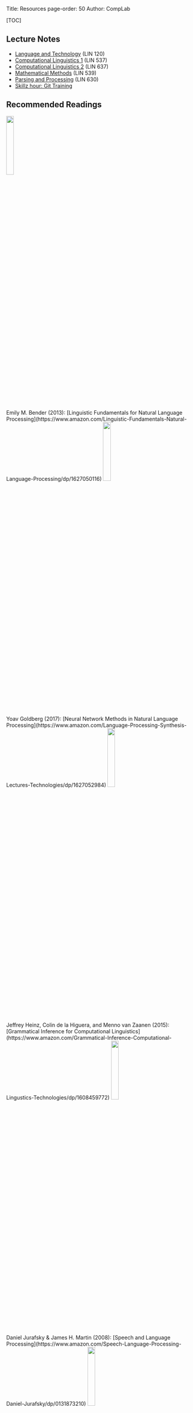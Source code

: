 Title: Resources
page-order: 50
Author: CompLab

[TOC]

## Lecture Notes

- [Language and Technology](http://lin120.thomasgraf.net) (LIN 120)
- [Computational Linguistics 1](https://github.com/CompLab-StonyBrook/CompLing_1) (LIN 537)
- [Computational Linguistics 2](http://lin637.thomasgraf.net) (LIN 637)
- [Mathematical Methods](http://lin539.thomasgraf.net) (LIN 539)
- [Parsing and Processing](http://lin630.thomasgraf.net) (LIN 630)
- [Skillz hour: Git Training](https://github.com/CompLab-StonyBrook/git_training)

## Recommended Readings

<img style="width:20%" src="{filename}/images/books/bender.jpg" />
<br />
Emily M. Bender (2013): [Linguistic Fundamentals for Natural Language Processing](https://www.amazon.com/Linguistic-Fundamentals-Natural-Language-Processing/dp/1627050116)

<img style="width:20%" src="{filename}/images/books/goldberg.jpg" />
<br />
Yoav Goldberg (2017): [Neural Network Methods in Natural Language Processing](https://www.amazon.com/Language-Processing-Synthesis-Lectures-Technologies/dp/1627052984)

<img style="width:20%" src="{filename}/images/books/heinzetal.jpg" />
<br />
Jeffrey Heinz, Colin de la Higuera, and Menno van Zaanen (2015): [Grammatical Inference for Computational Linguistics](https://www.amazon.com/Grammatical-Inference-Computational-Lingustics-Technologies/dp/1608459772)

<img style="width:20%" src="{filename}/images/books/jurafsky_martin.jpg" />
<br />
Daniel Jurafsky & James H. Martin (2008): [Speech and Language Processing](https://www.amazon.com/Speech-Language-Processing-Daniel-Jurafsky/dp/0131873210)

<img style="width:20%" src="{filename}/images/books/keenan_moss.jpg" />
<br />
Edward L. Keenan & Lawrence S. Moss (2016): [Mathematical Structures in Language](https://www.amazon.com/Mathematical-Structures-Languages-Lecture-Notes/dp/1575868474)

<img style="width:20%" src="{filename}/images/books/manning_schutze.jpg" />
<br />
Christopher D. Manning & Hinrich Schütze (2008): [Foundations of Statistical Natural Language Processing](https://www.amazon.com/Foundations-Statistical-Natural-Language-Processing/dp/0262133601)

<img style="width:20%" src="{filename}/images/books/roark_sproat.jpg" />
<br />
Brian Roark and Richard Sproat (2007): [Computational Approaches to Morphology and Syntax](https://www.amazon.com/Linguistic-Fundamentals-Natural-Language-Processing/dp/1627050116)

## Software

- [mgproc](https://github.com/CompLab-StonyBrook/mgproc)  
  A Python package for modeling human sentence processing with Minimalist grammars

- [CompLab VM](https://drive.google.com/a/stonybrook.edu/file/d/0B09645QdWLiYUldGSGl5Tmx0Vm8/view?usp=sharing)  
  A virtual machine image for doing computational linguistics with Python
